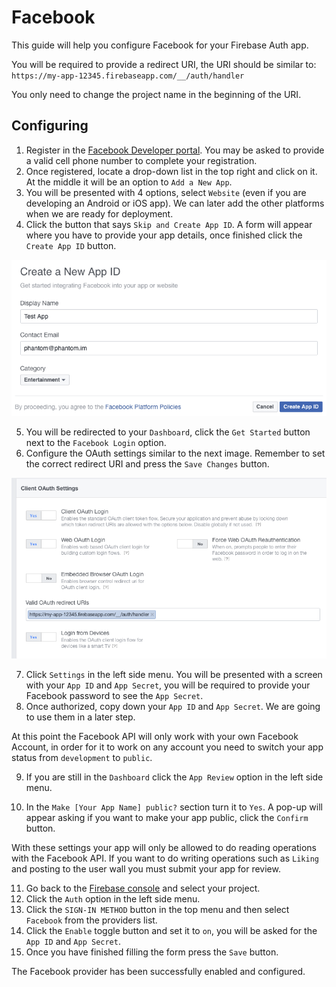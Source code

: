 # Facebook

This guide will help you configure Facebook for your Firebase Auth app.

You will be required to provide a redirect URI, the URI should be similar to: `https://my-app-12345.firebaseapp.com/__/auth/handler`

You only need to change the project name in the beginning of the URI.

## Configuring

1. Register in the [Facebook Developer portal](https://developers.facebook.com/). You may be asked to provide a valid cell phone number to complete your registration.
2. Once registered, locate a drop-down list in the top right and click on it. At the middle it will be an option to `Add a New App`.
3. You will be presented with 4 options, select `Website` (even if you are developing an Android or iOS app). We can later add the other platforms when we are ready for deployment.
4. Click the button that says `Skip and Create App ID`. A form will appear where you have to provide your app details, once finished click the `Create App ID` button.

![Correct Settings](./images/1.png)

5. You will be redirected to your `Dashboard`, click the `Get Started` button next to the `Facebook Login` option.
6. Configure the OAuth settings similar to the next image. Remember to set the correct redirect URI and press the `Save Changes` button.

![Correct Settings](./images/2.png)

7. Click `Settings` in the left side menu. You will be presented with a screen with your `App ID` and `App Secret`, you will be required to provide your Facebook password to see the `App Secret`.
8. Once authorized, copy down your `App ID` and `App Secret`. We are going to use them in a later step.

At this point the Facebook API will only work with your own Facebook Account, in order for it to work on any account you need to switch your app status from `development` to `public`.

9. If you are still in the `Dashboard` click the `App Review` option in the left side menu.

10. In the `Make [Your App Name] public?` section turn it to `Yes`. A pop-up will appear asking if you want to make your app public, click the `Confirm` button.

With these settings your app will only be allowed to do reading operations with the Facebook API. If you want to do writing operations such as `Liking` and posting to the user wall you must submit your app for review.

11. Go back to the [Firebase console](https://firebase.google.com) and select your project.
12. Click the `Auth` option in the left side menu.
13. Click the `SIGN-IN METHOD` button in the top menu and then select `Facebook` from the providers list.
14. Click the `Enable` toggle button and set it to `on`, you will be asked for the `App ID` and `App Secret`.
15. Once you have finished filling the form press the `Save` button.

The Facebook provider has been successfully enabled and configured.